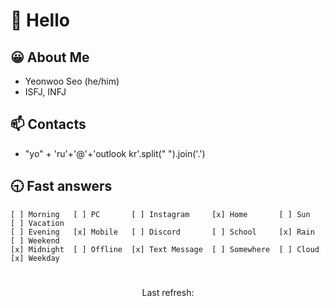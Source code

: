 # 👋 Hello

## 😀 About Me
- Yeonwoo Seo (he/him)
- ISFJ, INFJ

## 📫 Contacts
<ul>
  <li>
    "yo" + 'ru'+'@'+'outlook kr'.split(" ").join('.')
  </li>
</ul>

## 🕤 Fast answers
```
[ ] Morning   [ ] PC       [ ] Instagram     [x] Home       [ ] Sun    [ ] Vacation
[ ] Evening   [x] Mobile   [ ] Discord       [ ] School     [x] Rain   [ ] Weekend
[x] Midnight  [ ] Offline  [x] Text Message  [ ] Somewhere  [ ] Cloud  [x] Weekday
```

# 
<p align="center">
  Last refresh: 
  <b><!--TIMESTAMP--></b>
</p>
